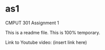 # as1
CMPUT 301 Assignment 1

This is a readme file. This is 100% temporary.

Link to Youtube video: (insert link here)
